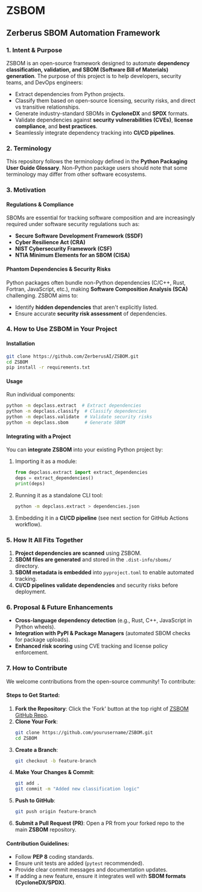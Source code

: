 # ZSBOM

## Zerberus SBOM Automation Framework

### 1. Intent & Purpose
ZSBOM is an open-source framework designed to automate **dependency classification, validation, and SBOM (Software Bill of Materials) generation**. The purpose of this project is to help developers, security teams, and DevOps engineers:
- Extract dependencies from Python projects.
- Classify them based on open-source licensing, security risks, and direct vs transitive relationships.
- Generate industry-standard SBOMs in **CycloneDX** and **SPDX** formats.
- Validate dependencies against **security vulnerabilities (CVEs)**, **license compliance**, and **best practices**.
- Seamlessly integrate dependency tracking into **CI/CD pipelines**.

### 2. Terminology
This repository follows the terminology defined in the **Python Packaging User Guide Glossary**. Non-Python package users should note that some terminology may differ from other software ecosystems.

### 3. Motivation
#### **Regulations & Compliance**
SBOMs are essential for tracking software composition and are increasingly required under software security regulations such as:
- **Secure Software Development Framework (SSDF)**
- **Cyber Resilience Act (CRA)**
- **NIST Cybersecurity Framework (CSF)**
- **NTIA Minimum Elements for an SBOM (CISA)**

#### **Phantom Dependencies & Security Risks**
Python packages often bundle non-Python dependencies (C/C++, Rust, Fortran, JavaScript, etc.), making **Software Composition Analysis (SCA)** challenging. ZSBOM aims to:
- Identify **hidden dependencies** that aren't explicitly listed.
- Ensure accurate **security risk assessment** of dependencies.

### 4. How to Use ZSBOM in Your Project
#### Installation
```sh
git clone https://github.com/ZerberusAI/ZSBOM.git
cd ZSBOM
pip install -r requirements.txt
```

#### Usage
Run individual components:
```sh
python -m depclass.extract  # Extract dependencies
python -m depclass.classify  # Classify dependencies
python -m depclass.validate  # Validate security risks
python -m depclass.sbom      # Generate SBOM
```

#### Integrating with a Project
You can **integrate ZSBOM** into your existing Python project by:
1. Importing it as a module:
   ```python
   from depclass.extract import extract_dependencies
   deps = extract_dependencies()
   print(deps)
   ```
2. Running it as a standalone CLI tool:
   ```sh
   python -m depclass.extract > dependencies.json
   ```
3. Embedding it in a **CI/CD pipeline** (see next section for GitHub Actions workflow).

### 5. How It All Fits Together
1. **Project dependencies are scanned** using ZSBOM.
2. **SBOM files are generated** and stored in the `.dist-info/sboms/` directory.
3. **SBOM metadata is embedded** into `pyproject.toml` to enable automated tracking.
4. **CI/CD pipelines validate dependencies** and security risks before deployment.

### 6. Proposal & Future Enhancements
- **Cross-language dependency detection** (e.g., Rust, C++, JavaScript in Python wheels).
- **Integration with PyPI & Package Managers** (automated SBOM checks for package uploads).
- **Enhanced risk scoring** using CVE tracking and license policy enforcement.

### 7. How to Contribute
We welcome contributions from the open-source community! To contribute:
#### Steps to Get Started:
1. **Fork the Repository**: Click the 'Fork' button at the top right of [ZSBOM GitHub Repo](https://github.com/ZerberusAI/ZSBOM).
2. **Clone Your Fork**:
   ```sh
   git clone https://github.com/yourusername/ZSBOM.git
   cd ZSBOM
   ```
3. **Create a Branch**:
   ```sh
   git checkout -b feature-branch
   ```
4. **Make Your Changes & Commit**:
   ```sh
   git add .
   git commit -m "Added new classification logic"
   ```
5. **Push to GitHub**:
   ```sh
   git push origin feature-branch
   ```
6. **Submit a Pull Request (PR)**: Open a PR from your forked repo to the main **ZSBOM** repository.

#### Contribution Guidelines:
- Follow **PEP 8** coding standards.
- Ensure unit tests are added (`pytest` recommended).
- Provide clear commit messages and documentation updates.
- If adding a new feature, ensure it integrates well with **SBOM formats (CycloneDX/SPDX)**.